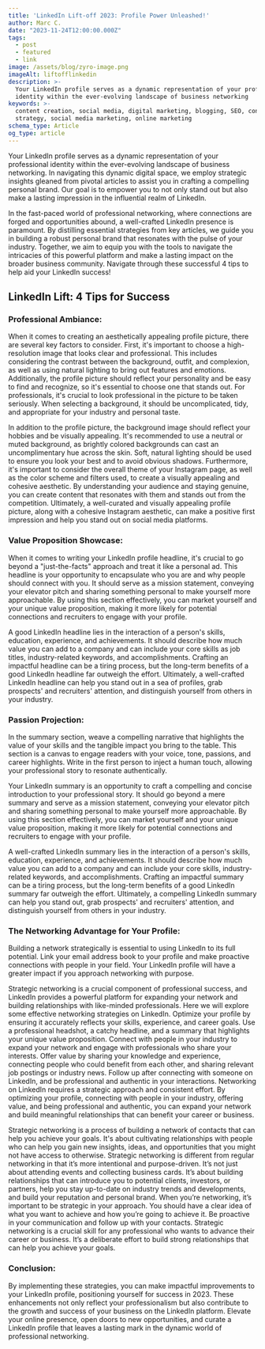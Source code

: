 ```yaml
---
title: 'LinkedIn Lift-off 2023: Profile Power Unleashed!'
author: Marc C.
date: "2023-11-24T12:00:00.000Z"
tags:
  - post
  - featured
  - link
image: /assets/blog/zyro-image.png
imageAlt: liftofflinkedin
description: >-
  Your LinkedIn profile serves as a dynamic representation of your professional
  identity within the ever-evolving landscape of business networking
keywords: >-
  content creation, social media, digital marketing, blogging, SEO, content
  strategy, social media marketing, online marketing
schema_type: Article
og_type: article
---
```

Your LinkedIn profile serves as a dynamic representation of your professional identity within the ever-evolving landscape of business networking. In navigating this dynamic digital space, we employ strategic insights gleaned from pivotal articles to assist you in crafting a compelling personal brand. Our goal is to empower you to not only stand out but also make a lasting impression in the influential realm of LinkedIn.
 
 
 
In the fast-paced world of professional networking, where connections are forged and opportunities abound, a well-crafted LinkedIn presence is paramount. By distilling essential strategies from key articles, we guide you in building a robust personal brand that resonates with the pulse of your industry. Together, we aim to equip you with the tools to navigate the intricacies of this powerful platform and make a lasting impact on the broader business community. Navigate through these successful 4 tips to help aid your LinkedIn success!
 
## LinkedIn Lift: 4 Tips for Success
 
### Professional Ambiance:
 
When it comes to creating an aesthetically appealing profile picture, there are several key factors to consider. First, it's important to choose a high-resolution image that looks clear and professional. This includes considering the contrast between the background, outfit, and complexion, as well as using natural lighting to bring out features and emotions. Additionally, the profile picture should reflect your personality and be easy to find and recognize, so it's essential to choose one that stands out. For professionals, it's crucial to look professional in the picture to be taken seriously. When selecting a background, it should be uncomplicated, tidy, and appropriate for your industry and personal taste.
 
 
 
In addition to the profile picture, the background image should reflect your hobbies and be visually appealing. It's recommended to use a neutral or muted background, as brightly colored backgrounds can cast an uncomplimentary hue across the skin. Soft, natural lighting should be used to ensure you look your best and to avoid obvious shadows. Furthermore, it's important to consider the overall theme of your Instagram page, as well as the color scheme and filters used, to create a visually appealing and cohesive aesthetic. By understanding your audience and staying genuine, you can create content that resonates with them and stands out from the competition. Ultimately, a well-curated and visually appealing profile picture, along with a cohesive Instagram aesthetic, can make a positive first impression and help you stand out on social media platforms.
 
 
 
### Value Proposition Showcase:
 
When it comes to writing your LinkedIn profile headline, it's crucial to go beyond a "just-the-facts" approach and treat it like a personal ad. This headline is your opportunity to encapsulate who you are and why people should connect with you. It should serve as a mission statement, conveying your elevator pitch and sharing something personal to make yourself more approachable. By using this section effectively, you can market yourself and your unique value proposition, making it more likely for potential connections and recruiters to engage with your profile.
 
 
 
A good LinkedIn headline lies in the interaction of a person's skills, education, experience, and achievements. It should describe how much value you can add to a company and can include your core skills as job titles, industry-related keywords, and accomplishments. Crafting an impactful headline can be a tiring process, but the long-term benefits of a good LinkedIn headline far outweigh the effort. Ultimately, a well-crafted LinkedIn headline can help you stand out in a sea of profiles, grab prospects' and recruiters' attention, and distinguish yourself from others in your industry.
 
 
 
### Passion Projection:
 
In the summary section, weave a compelling narrative that highlights the value of your skills and the tangible impact you bring to the table. This section is a canvas to engage readers with your voice, tone, passions, and career highlights. Write in the first person to inject a human touch, allowing your professional story to resonate authentically.
 
 
 
Your LinkedIn summary is an opportunity to craft a compelling and concise introduction to your professional story. It should go beyond a mere summary and serve as a mission statement, conveying your elevator pitch and sharing something personal to make yourself more approachable. By using this section effectively, you can market yourself and your unique value proposition, making it more likely for potential connections and recruiters to engage with your profile.
 
 
 
A well-crafted LinkedIn summary lies in the interaction of a person's skills, education, experience, and achievements. It should describe how much value you can add to a company and can include your core skills, industry-related keywords, and accomplishments. Crafting an impactful summary can be a tiring process, but the long-term benefits of a good LinkedIn summary far outweigh the effort. Ultimately, a compelling LinkedIn summary can help you stand out, grab prospects' and recruiters' attention, and distinguish yourself from others in your industry.
 
 
 
### The Networking Advantage for Your Profile:
 
Building a network strategically is essential to using LinkedIn to its full potential. Link your email address book to your profile and make proactive connections with people in your field. Your LinkedIn profile will have a greater impact if you approach networking with purpose.
 
 
 
Strategic networking is a crucial component of professional success, and LinkedIn provides a powerful platform for expanding your network and building relationships with like-minded professionals. Here we will explore some effective networking strategies on LinkedIn. Optimize your profile by ensuring it accurately reflects your skills, experience, and career goals. Use a professional headshot, a catchy headline, and a summary that highlights your unique value proposition. Connect with people in your industry to expand your network and engage with professionals who share your interests. Offer value by sharing your knowledge and experience, connecting people who could benefit from each other, and sharing relevant job postings or industry news. Follow up after connecting with someone on LinkedIn, and be professional and authentic in your interactions. Networking on LinkedIn requires a strategic approach and consistent effort. By optimizing your profile, connecting with people in your industry, offering value, and being professional and authentic, you can expand your network and build meaningful relationships that can benefit your career or business.
 
 
 
Strategic networking is a process of building a network of contacts that can help you achieve your goals. It's about cultivating relationships with people who can help you gain new insights, ideas, and opportunities that you might not have access to otherwise. Strategic networking is different from regular networking in that it’s more intentional and purpose-driven. It’s not just about attending events and collecting business cards. It’s about building relationships that can introduce you to potential clients, investors, or partners, help you stay up-to-date on industry trends and developments, and build your reputation and personal brand. When you’re networking, it’s important to be strategic in your approach. You should have a clear idea of what you want to achieve and how you’re going to achieve it. Be proactive in your communication and follow up with your contacts. Strategic networking is a crucial skill for any professional who wants to advance their career or business. It’s a deliberate effort to build strong relationships that can help you achieve your goals.
 
 
 
### Conclusion:
 
By implementing these strategies, you can make impactful improvements to your LinkedIn profile, positioning yourself for success in 2023. These enhancements not only reflect your professionalism but also contribute to the growth and success of your business on the LinkedIn platform. Elevate your online presence, open doors to new opportunities, and curate a LinkedIn profile that leaves a lasting mark in the dynamic world of professional networking.
